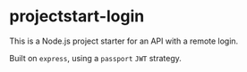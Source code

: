 # projectstart-login

This is a Node.js project starter for an API with a remote login.

Built on `express`, using a `passport` `JWT` strategy.